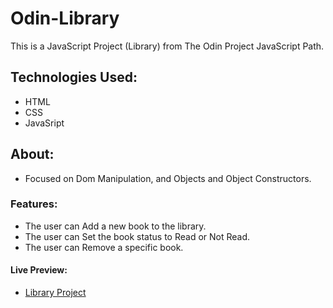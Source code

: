 # Odin-Library
This is a JavaScript Project (Library) from The Odin Project JavaScript Path.

## Technologies Used:
- HTML
- CSS
- JavaSript

## About:
- Focused on Dom Manipulation, and Objects and Object Constructors.

### Features:
- The user can Add a new book to the library.
- The user can Set the book status to Read or Not Read.
- The user can Remove a specific book.

#### Live Preview:
- [Library Project](https://alifahed.github.io/Odin-Library/)
